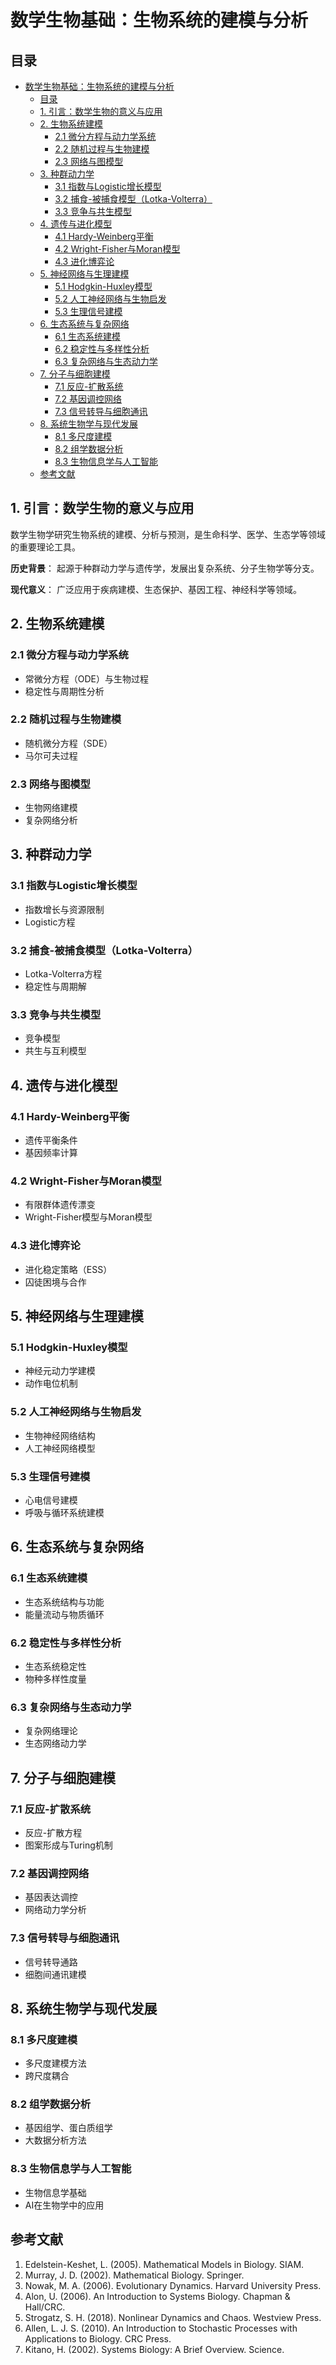 # 数学生物基础：生物系统的建模与分析

## 目录

- [数学生物基础：生物系统的建模与分析](#数学生物基础生物系统的建模与分析)
  - [目录](#目录)
  - [1. 引言：数学生物的意义与应用](#1-引言数学生物的意义与应用)
  - [2. 生物系统建模](#2-生物系统建模)
    - [2.1 微分方程与动力学系统](#21-微分方程与动力学系统)
    - [2.2 随机过程与生物建模](#22-随机过程与生物建模)
    - [2.3 网络与图模型](#23-网络与图模型)
  - [3. 种群动力学](#3-种群动力学)
    - [3.1 指数与Logistic增长模型](#31-指数与logistic增长模型)
    - [3.2 捕食-被捕食模型（Lotka-Volterra）](#32-捕食-被捕食模型lotka-volterra)
    - [3.3 竞争与共生模型](#33-竞争与共生模型)
  - [4. 遗传与进化模型](#4-遗传与进化模型)
    - [4.1 Hardy-Weinberg平衡](#41-hardy-weinberg平衡)
    - [4.2 Wright-Fisher与Moran模型](#42-wright-fisher与moran模型)
    - [4.3 进化博弈论](#43-进化博弈论)
  - [5. 神经网络与生理建模](#5-神经网络与生理建模)
    - [5.1 Hodgkin-Huxley模型](#51-hodgkin-huxley模型)
    - [5.2 人工神经网络与生物启发](#52-人工神经网络与生物启发)
    - [5.3 生理信号建模](#53-生理信号建模)
  - [6. 生态系统与复杂网络](#6-生态系统与复杂网络)
    - [6.1 生态系统建模](#61-生态系统建模)
    - [6.2 稳定性与多样性分析](#62-稳定性与多样性分析)
    - [6.3 复杂网络与生态动力学](#63-复杂网络与生态动力学)
  - [7. 分子与细胞建模](#7-分子与细胞建模)
    - [7.1 反应-扩散系统](#71-反应-扩散系统)
    - [7.2 基因调控网络](#72-基因调控网络)
    - [7.3 信号转导与细胞通讯](#73-信号转导与细胞通讯)
  - [8. 系统生物学与现代发展](#8-系统生物学与现代发展)
    - [8.1 多尺度建模](#81-多尺度建模)
    - [8.2 组学数据分析](#82-组学数据分析)
    - [8.3 生物信息学与人工智能](#83-生物信息学与人工智能)
  - [参考文献](#参考文献)

## 1. 引言：数学生物的意义与应用

数学生物学研究生物系统的建模、分析与预测，是生命科学、医学、生态学等领域的重要理论工具。

**历史背景**：
起源于种群动力学与遗传学，发展出复杂系统、分子生物学等分支。

**现代意义**：
广泛应用于疾病建模、生态保护、基因工程、神经科学等领域。

## 2. 生物系统建模

### 2.1 微分方程与动力学系统

- 常微分方程（ODE）与生物过程
- 稳定性与周期性分析

### 2.2 随机过程与生物建模

- 随机微分方程（SDE）
- 马尔可夫过程

### 2.3 网络与图模型

- 生物网络建模
- 复杂网络分析

## 3. 种群动力学

### 3.1 指数与Logistic增长模型

- 指数增长与资源限制
- Logistic方程

### 3.2 捕食-被捕食模型（Lotka-Volterra）

- Lotka-Volterra方程
- 稳定性与周期解

### 3.3 竞争与共生模型

- 竞争模型
- 共生与互利模型

## 4. 遗传与进化模型

### 4.1 Hardy-Weinberg平衡

- 遗传平衡条件
- 基因频率计算

### 4.2 Wright-Fisher与Moran模型

- 有限群体遗传漂变
- Wright-Fisher模型与Moran模型

### 4.3 进化博弈论

- 进化稳定策略（ESS）
- 囚徒困境与合作

## 5. 神经网络与生理建模

### 5.1 Hodgkin-Huxley模型

- 神经元动力学建模
- 动作电位机制

### 5.2 人工神经网络与生物启发

- 生物神经网络结构
- 人工神经网络模型

### 5.3 生理信号建模

- 心电信号建模
- 呼吸与循环系统建模

## 6. 生态系统与复杂网络

### 6.1 生态系统建模

- 生态系统结构与功能
- 能量流动与物质循环

### 6.2 稳定性与多样性分析

- 生态系统稳定性
- 物种多样性度量

### 6.3 复杂网络与生态动力学

- 复杂网络理论
- 生态网络动力学

## 7. 分子与细胞建模

### 7.1 反应-扩散系统

- 反应-扩散方程
- 图案形成与Turing机制

### 7.2 基因调控网络

- 基因表达调控
- 网络动力学分析

### 7.3 信号转导与细胞通讯

- 信号转导通路
- 细胞间通讯建模

## 8. 系统生物学与现代发展

### 8.1 多尺度建模

- 多尺度建模方法
- 跨尺度耦合

### 8.2 组学数据分析

- 基因组学、蛋白质组学
- 大数据分析方法

### 8.3 生物信息学与人工智能

- 生物信息学基础
- AI在生物学中的应用

## 参考文献

1. Edelstein-Keshet, L. (2005). Mathematical Models in Biology. SIAM.
2. Murray, J. D. (2002). Mathematical Biology. Springer.
3. Nowak, M. A. (2006). Evolutionary Dynamics. Harvard University Press.
4. Alon, U. (2006). An Introduction to Systems Biology. Chapman & Hall/CRC.
5. Strogatz, S. H. (2018). Nonlinear Dynamics and Chaos. Westview Press.
6. Allen, L. J. S. (2010). An Introduction to Stochastic Processes with Applications to Biology. CRC Press.
7. Kitano, H. (2002). Systems Biology: A Brief Overview. Science.

